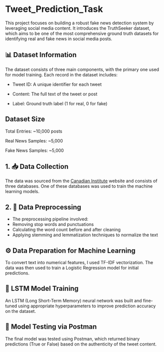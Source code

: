 # Tweet_Prediction_Task
This project focuses on building a robust fake news detection system by leveraging social media content. It introduces the TruthSeeker dataset, which aims to be one of the most comprehensive ground truth datasets for identifying real and fake news in social media posts.

##  📊 Dataset Information
The dataset consists of three main components, with the primary one used for model training. Each record in the dataset includes:

- Tweet ID: A unique identifier for each tweet

- Content: The full text of the tweet or post

- Label: Ground truth label (1 for real, 0 for fake)

## Dataset Size
Total Entries: ~10,000 posts

Real News Samples: ~5,000

Fake News Samples: ~5,000

##  1. 📥 Data Collection
The data was sourced from the [Canadian Institute](https://www.unb.ca/cic/datasets/truthseeker-2023.html) website and consists of three databases. One of these databases was used to train the machine learning models.

##  2. 🧹 Data Preprocessing
* The preprocessing pipeline involved:
* Removing stop words and punctuations
* Calculating the word count before and after cleaning
* Applying stemming and lemmatization techniques to normalize the text

##  ⚙️ Data Preparation for Machine Learning
To convert text into numerical features, I used TF-IDF vectorization. The data was then used to train a Logistic Regression model for initial predictions.

## 🧠 LSTM Model Training
An LSTM (Long Short-Term Memory) neural network was built and fine-tuned using appropriate hyperparameters to improve prediction accuracy on the dataset.

## 🧪 Model Testing via Postman
The final model was tested using Postman, which returned binary predictions (True or False) based on the authenticity of the tweet content.

